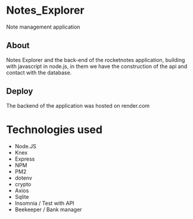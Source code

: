# Notes_Explorer
  Note management application
  
## About
  Notes Explorer and the back-end of the rocketnotes application, building with javascript in node.js, in them we have the construction of the api and contact with the database.
  
## Deploy
The backend of the application was hosted on render.com

# Technologies used 
- Node.JS 
- Knex 
- Express 
- NPM
- PM2
- dotenv
- crypto
- Axios
- Sqlite
- Insomnia / Test with API
- Beekeeper / Bank manager
